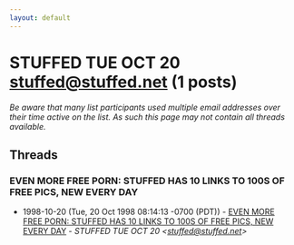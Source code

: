 ```yaml
---
layout: default
---
```


# STUFFED TUE OCT 20 <stuffed@stuffed.net> (1 posts)

_Be aware that many list participants used multiple email addresses over their time active on the list. As such this page may not contain all threads available._

## Threads

### EVEN MORE FREE PORN: STUFFED HAS 10 LINKS TO 100S OF FREE PICS, NEW EVERY DAY
+ 1998-10-20 (Tue, 20 Oct 1998 08:14:13 -0700 (PDT)) - [EVEN MORE FREE PORN: STUFFED HAS 10 LINKS TO 100S OF FREE PICS, NEW EVERY DAY](/archive/1998/10/c8ad07212e9839a2860f2e1977e67410cb3f938973bf1ea306166f1d50682b0e) - _STUFFED TUE OCT 20 \<stuffed@stuffed.net\>_


